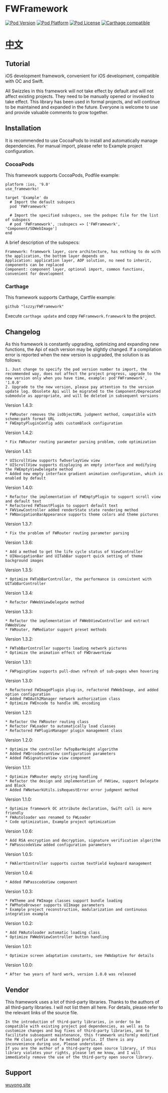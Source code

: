 # FWFramework

[![Pod Version](https://img.shields.io/cocoapods/v/FWFramework.svg?style=flat)](http://cocoadocs.org/docsets/FWFramework/)
[![Pod Platform](https://img.shields.io/cocoapods/p/FWFramework.svg?style=flat)](http://cocoadocs.org/docsets/FWFramework/)
[![Pod License](https://img.shields.io/cocoapods/l/FWFramework.svg?style=flat)](https://github.com/lszzy/FWFramework/blob/master/LICENSE)
[![Carthage compatible](https://img.shields.io/badge/Carthage-compatible-4BC51D.svg?style=flat)](https://github.com/lszzy/FWFramework)

# [中文](README_CN.md)

## Tutorial
iOS development framework, convenient for iOS development, compatible with OC and Swift.

All Swizzles in this framework will not take effect by default and will not affect existing projects. They need to be manually opened or invoked to take effect. This library has been used in formal projects, and will continue to be maintained and expanded in the future. Everyone is welcome to use and provide valuable comments to grow together.

## Installation
It is recommended to use CocoaPods to install and automatically manage dependencies. For manual import, please refer to Example project configuration.

### CocoaPods
This framework supports CocoaPods, Podfile example:

	platform :ios, '9.0'
	use_frameworks!

	target 'Example' do
	  # Import the default subspecs
	  pod 'FWFramework'
	  
	  # Import the specified subspecs, see the podspec file for the list of subspecs
	  # pod 'FWFramework', :subspecs => ['FWFramework', 'Component/SDWebImage']
	end

A brief description of the subspecs:

	Framework: framework layer, core architecture, has nothing to do with the application, the bottom layer depends on
	Application: application layer, AOP solution, no need to inherit, components can be replaced
	Component: component layer, optional import, common functions, convenient for development

### Carthage
This framework supports Carthage, Cartfile example:

	github "lszzy/FWFramework"

Execute `carthage update` and copy `FWFramework.framework` to the project.

## Changelog
As this framework is constantly upgrading, optimizing and expanding new functions, the Api of each version may be slightly changed. If a compilation error is reported when the new version is upgraded, the solution is as follows:

	1. Just change to specify the pod version number to import, the recommended way, does not affect the project progress, upgrade to the new version only when you have time, example: pod'FWFramework', '1.0.0'
	2. Upgrade to the new version, please pay attention to the version update log. Obsolete Api will be migrated to the Component/Deprecated submodule as appropriate, and will be deleted in subsequent versions

Version 1.4.3:

	* FWRouter removes the isObjectURL judgment method, compatible with scheme:path format URL
	* FWEmptyPluginConfig adds customBlock configuration

Version 1.4.2:

	* Fix FWRouter routing parameter parsing problem, code optimization

Version 1.4.1:

	* UIScrollView supports fwOverlayView view
	* UIScrollView supports displaying an empty interface and modifying the FWEmptyViewDelegate method
	* Added new empty interface gradient animation configuration, which is enabled by default

Version 1.4.0:

	* Refactor the implementation of FWEmptyPlugin to support scroll view and default text
	* Refactored FWToastPlugin to support default text
	* FWViewController added renderState state rendering method
	* FWNavigationBarAppearance supports theme colors and theme pictures

Version 1.3.7:

	* Fix the problem of FWRouter routing parameter parsing

Version 1.3.6:

	* Add a method to get the life cycle status of ViewController
	* UINavigationBar and UITabBar support quick setting of theme background images

Version 1.3.5:

	* Optimize FWTabBarController, the performance is consistent with UITabBarController

Version 1.3.4:

	* Refactor FWWebViewDelegate method

Version 1.3.3:

	* Refactor the implementation of FWWebViewController and extract FWWebView
	* FWRouter, FWMediator support preset methods

Version 1.3.2:

	* FWTabBarController supports loading network pictures
	* Optimize the animation effect of FWDrawerView

Version 1.3.1:

	* FWPagingView supports pull-down refresh of sub-pages when hovering

Version 1.3.0:

	* Refactored FWImagePlugin plug-in, refactored FWWebImage, and added option configuration
	* Added FWOAuth2Manager network authorization class
	* Optimize FWEncode to handle URL encoding

Version 1.2.1:

	* Refactor the FWRouter routing class
	* Refactor FWLoader to automatically load classes
	* Refactored FWPluginManager plugin management class

Version 1.2.0:

	* Optimize the controller fwTopBarHeight algorithm
	* Added FWQrcodeScanView configuration parameters
	* Added FWSignatureView view component

Version 1.1.1:

	* Optimize FWRouter empty string handling
	* Refactor the design and implementation of FWView, support Delegate and Block
	* Added FWNetworkUtils.isRequestError error judgment method

Version 1.1.0:

	* Optimize framework OC attribute declaration, Swift call is more friendly
	* FWAutoloader was renamed to FWLoader
	* Code optimization, Example project optimization

Version 1.0.6:

	* Add RSA encryption and decryption, signature verification algorithm
	* FWPasscodeView added configuration parameters

Version 1.0.5:

	* FWAlertController supports custom textField keyboard management

Version 1.0.4:

	* Added FWPasscodeView component

Version 1.0.3:

	* FWTheme and FWImage classes support bundle loading
	* FWPhotoBrowser supports UIImage parameters
	* Example project reconstruction, modularization and continuous integration example

Version 1.0.2:

	* Add FWAutoloader automatic loading class
	* Optimize FWWebViewController button handling

Version 1.0.1:

	* Optimize screen adaptation constants, see FWAdaptive for details

Version 1.0.0:

	* After two years of hard work, version 1.0.0 was released

## Vendor
This framework uses a lot of third-party libraries. Thanks to the authors of all third-party libraries. I will not list them all here. For details, please refer to the relevant links of the source file.
 
	In the introduction of third-party libraries, in order to be compatible with existing project pod dependencies, as well as to customize changes and bug fixes of third-party libraries, and to facilitate subsequent maintenance, this framework uniformly modified the FW class prefix and fw method prefix. If there is any inconvenience during use, Please understand.
	If you are the author of a third-party open source library, if this library violates your rights, please let me know, and I will immediately remove the use of the third-party open source library. 

## Support
[wuyong.site](http://www.wuyong.site)
